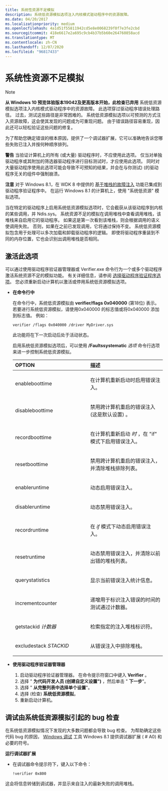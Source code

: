 ```yaml
---
title: 系统性资源不足模拟
description: 系统低资源模拟选项注入内核模式驱动程序中的资源故障。
ms.date: 04/20/2017
ms.localizationpriority: medium
ms.openlocfilehash: 4a1d51f55811942cd5e8e0068239f0f7e3fe2cbd
ms.sourcegitcommit: 418e6617e2a695c9cb4b37b5b60e264760858acd
ms.translationtype: MT
ms.contentlocale: zh-CN
ms.lasthandoff: 12/07/2020
ms.locfileid: "96817433"
---
```

# <a name="systematic-low-resources-simulation"></a>系统性资源不足模拟

>[!Note]
> **从 Windows 10 预览体验版本19042及更高版本开始，此检查已弃用** 系统低资源模拟选项注入内核模式驱动程序中的资源故障。 此选项穿过驱动程序错误处理路径。 过去，测试这些路径是非常困难的。 系统低资源模拟选项以可预测的方式注入资源故障，这会使其发现的问题成为可重现问题。 由于错误路径容易重现，因此还可以轻松验证这些问题的修复。

为了帮助您确定错误的根本原因，提供了一个调试器扩展，它可以准确地告诉您哪些失败已注入并按何种顺序排列。

**警告**  当验证计算机上的所有 (或大量) 驱动程序时，不应使用此选项。 仅当对单独驱动程序或其附加的筛选器驱动程序进行目标测试时，才应使用此选项。 同时对大量驱动程序使用此选项可能会导致不可预知的结果，并会在与你测试)  (的驱动程序无关的组件中强制崩溃。

 

**注意**  对于 Windows 8.1，在 WDK 8 中提供的 [基于堆栈的故障注入](stack-based-failure-injection.md) 功能已集成到驱动程序验证程序中。 在运行 Windows 8.1 的计算机上，使用 "系统低资源" 模拟选项。

 

当在特定的驱动程序上启用系统低资源模拟选项时，它会截获从该驱动程序到内核的某些调用，并 Ndis.sys。 系统资源不足的模拟在调用堆栈中查看调用堆栈，该堆栈来自启用它的驱动程序。 如果这是第一次看到该堆栈，则会根据调用的语义使调用失败。 否则，如果在之前已发现调用，它将通过保持不变。 系统低资源模拟包含用于处理可以多次加载和卸载驱动程序的逻辑。 即使将驱动程序重装到不同的内存位置，它也会识别出调用堆栈是否相同。

## <a name="span-idactivating_this_optionspanspan-idactivating_this_optionspanspan-idactivating_this_optionspanactivating-this-option"></a><span id="Activating_this_option"></span><span id="activating_this_option"></span><span id="ACTIVATING_THIS_OPTION"></span>激活此选项


可以通过使用驱动程序验证器管理器或 Verifier.exe 命令行为一个或多个驱动程序激活系统资源不足的模拟功能。 有关详细信息，请参阅 [选择驱动程序验证程序选项](selecting-driver-verifier-options.md)。 您必须重新启动计算机以激活或停用系统低资源模拟选项。

-   **在命令行中**

    在命令行中，系统低资源模拟由 **verifier/flags 0x040000** (第18位) 表示。 若要进行系统低资源模拟，请使用0x040000 的标志值或将0x040000 添加到标志值。 例如：

    ```
    verifier /flags 0x040000 /driver MyDriver.sys
    ```

    此功能将在下一次启动后处于活动状态。

    启用系统低资源模拟选项后，可以使用 **/Faultssystematic** *选项* 命令行选项来进一步控制系统低资源模拟。

    <table>
    <colgroup>
    <col width="50%" />
    <col width="50%" />
    </colgroup>
    <thead>
    <tr class="header">
    <th align="left">OPTION</th>
    <th align="left">描述</th>
    </tr>
    </thead>
    <tbody>
    <tr class="odd">
    <td align="left"><p>enableboottime</p></td>
    <td align="left"><p>在计算机重新启动时启用错误注入。</p></td>
    </tr>
    <tr class="even">
    <td align="left"><p>disableboottime</p></td>
    <td align="left"><p>禁用跨计算机重启的错误注入 (这是默认设置) 。</p></td>
    </tr>
    <tr class="odd">
    <td align="left"><p>recordboottime</p></td>
    <td align="left"><p>在计算机重新启动 <em>时</em> ，在 "if" 模式下启用错误注入。</p></td>
    </tr>
    <tr class="even">
    <td align="left"><p>resetboottime</p></td>
    <td align="left"><p>禁用跨计算机重启的错误注入，并清除堆栈排除列表。</p></td>
    </tr>
    <tr class="odd">
    <td align="left"><p>enableruntime</p></td>
    <td align="left"><p>动态启用错误注入。</p></td>
    </tr>
    <tr class="even">
    <td align="left"><p>disableruntime</p></td>
    <td align="left"><p>动态禁用错误注入。</p></td>
    </tr>
    <tr class="odd">
    <td align="left"><p>recordruntime</p></td>
    <td align="left"><p>在 <em>if</em> 模式下动态启用错误注入。</p></td>
    </tr>
    <tr class="even">
    <td align="left"><p>resetruntime</p></td>
    <td align="left"><p>动态禁用错误注入，并清除以前出错的堆栈列表。</p></td>
    </tr>
    <tr class="odd">
    <td align="left"><p>querystatistics</p></td>
    <td align="left"><p>显示当前错误注入统计信息。</p></td>
    </tr>
    <tr class="even">
    <td align="left"><p>incrementcounter</p></td>
    <td align="left"><p>递增用于标识注入错误的时间的测试通过计数器。</p></td>
    </tr>
    <tr class="odd">
    <td align="left"><p>getstackid <em>计数器</em></p></td>
    <td align="left"><p>检索指定的注入堆栈标识符。</p></td>
    </tr>
    <tr class="even">
    <td align="left"><p>excludestack <em>STACKID</em></p></td>
    <td align="left"><p>从错误注入中排除堆栈。</p></td>
    </tr>
    </tbody>
    </table>

     

-   **使用驱动程序验证器管理器**

    1.  启动驱动程序验证器管理器。 在命令提示符窗口中键入 **Verifier** 。
    2.  选择 " **为代码开发人员 (创建自定义设置")** ，然后单击 " **下一步**"。
    3.  选择 " **从完整列表中选择单个设置**"。
    4.  选择 (检查) **系统低资源模拟**。
    5.  重新启动计算机。

## <a name="span-iddebugging_bug_checks_caused_by_systematic_low_resources_simulationspanspan-iddebugging_bug_checks_caused_by_systematic_low_resources_simulationspanspan-iddebugging_bug_checks_caused_by_systematic_low_resources_simulationspandebugging-bug-checks-caused-by-systematic-low-resources-simulation"></a><span id="Debugging_bug_checks_caused_by_Systematic_low_resources_simulation"></span><span id="debugging_bug_checks_caused_by_systematic_low_resources_simulation"></span><span id="DEBUGGING_BUG_CHECKS_CAUSED_BY_SYSTEMATIC_LOW_RESOURCES_SIMULATION"></span>调试由系统低资源模拟引起的 bug 检查


在系统低资源模拟情况下发现的大多数问题都会导致 bug 检查。 为帮助确定这些代码 bug 的原因， [Windows 调试](../debugger/index.md) 工具 Windows 8.1 提供调试器扩展 ( # A0) 和必要的符号。

**运行调试器扩展**

-   在调试器命令提示符下，键入以下命令：

    ```
    !verifier 0x800
    ```

这会将信息转储到调试器，并显示来自注入的最新失败的调用堆栈。

 

